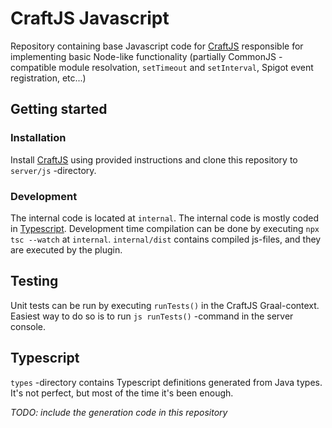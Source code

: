 # CraftJS Javascript

Repository containing base Javascript code for [CraftJS](https://github.com/Ap3teus/craftjs) responsible for implementing basic Node-like functionality (partially CommonJS -compatible module resolvation, `setTimeout` and `setInterval`, Spigot event registration, etc...)

## Getting started

### Installation

Install [CraftJS](https://github.com/Ap3teus/craftjs) using provided instructions and clone this repository to `server/js` -directory.

### Development

The internal code is located at `internal`. The internal code is mostly coded in [Typescript](https://www.typescriptlang.org). Development time compilation can be done by executing `npx tsc --watch` at `internal`. `internal/dist` contains compiled js-files, and they are executed by the plugin.

## Testing

Unit tests can be run by executing `runTests()` in the CraftJS Graal-context. Easiest way to do so is to run `js runTests()` -command in the server console.

## Typescript

`types` -directory contains Typescript definitions generated from Java types. It's not perfect, but most of the time it's been enough.

*TODO: include the generation code in this repository*